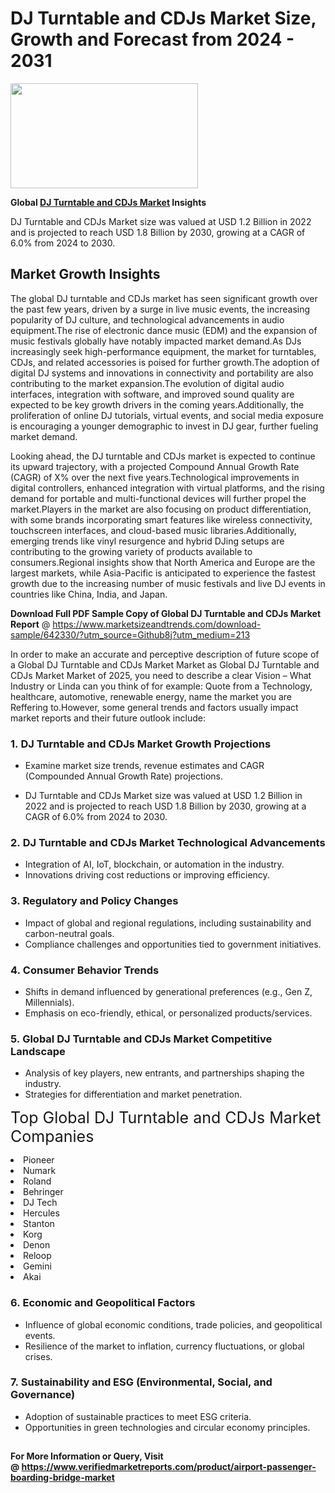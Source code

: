 <H1>DJ Turntable and CDJs Market Size, Growth and Forecast from 2024 - 2031</H1><img class="aligncenter size-medium wp-image-584254" src="https://thirdeyenews.in/wp-content/uploads/2024/09/Global-Market-Research-300x168.jpeg" alt="" width="300" height="168" /><p><strong>Global&nbsp;<a href="https://www.marketsizeandtrends.com/download-sample/642330/?utm_source=Github8j?utm_medium=213">DJ Turntable and CDJs Market</a> Insights</strong></p><p>DJ Turntable and CDJs Market size was valued at USD 1.2 Billion in 2022 and is projected to reach USD 1.8 Billion by 2030, growing at a CAGR of 6.0% from 2024 to 2030.</p><p><h2>Market Growth Insights</h2> <p>The global DJ turntable and CDJs market has seen significant growth over the past few years, driven by a surge in live music events, the increasing popularity of DJ culture, and technological advancements in audio equipment.The rise of electronic dance music (EDM) and the expansion of music festivals globally have notably impacted market demand.As DJs increasingly seek high-performance equipment, the market for turntables, CDJs, and related accessories is poised for further growth.The adoption of digital DJ systems and innovations in connectivity and portability are also contributing to the market expansion.The evolution of digital audio interfaces, integration with software, and improved sound quality are expected to be key growth drivers in the coming years.Additionally, the proliferation of online DJ tutorials, virtual events, and social media exposure is encouraging a younger demographic to invest in DJ gear, further fueling market demand.</p> <p>Looking ahead, the DJ turntable and CDJs market is expected to continue its upward trajectory, with a projected Compound Annual Growth Rate (CAGR) of X% over the next five years.Technological improvements in digital controllers, enhanced integration with virtual platforms, and the rising demand for portable and multi-functional devices will further propel the market.Players in the market are also focusing on product differentiation, with some brands incorporating smart features like wireless connectivity, touchscreen interfaces, and cloud-based music libraries.Additionally, emerging trends like vinyl resurgence and hybrid DJing setups are contributing to the growing variety of products available to consumers.Regional insights show that North America and Europe are the largest markets, while Asia-Pacific is anticipated to experience the fastest growth due to the increasing number of music festivals and live DJ events in countries like China, India, and Japan.</p> <p><span class=""><strong>Download Full PDF Sample Copy of Global DJ Turntable and CDJs Market Report</strong> @ <a href="https://www.marketsizeandtrends.com/download-sample/642330/?utm_source=Github8j?utm_medium=213" target="_blank">https://www.marketsizeandtrends.com/download-sample/642330/?utm_source=Github8j?utm_medium=213</a></span></p><p>In order to make an accurate and perceptive description of future scope of a Global&nbsp;DJ Turntable and CDJs Market Market as Global&nbsp;DJ Turntable and CDJs Market Market of 2025, you need to describe a clear Vision &ndash; What Industry or Linda can you think of for example: Quote from a Technology, healthcare, automotive, renewable energy, name the market you are Reffering to.However, some general trends and factors usually impact market reports and their future outlook include:</p><h3>1.&nbsp;<strong>DJ Turntable and CDJs Market Growth Projections</strong></h3><ul><li>Examine market size trends, revenue estimates and CAGR (Compounded Annual Growth Rate) projections.</li><li><p>DJ Turntable and CDJs Market size was valued at USD 1.2 Billion in 2022 and is projected to reach USD 1.8 Billion by 2030, growing at a CAGR of 6.0% from 2024 to 2030.</p></li></ul><h3>2.&nbsp;<strong>DJ Turntable and CDJs Market Technological Advancements</strong></h3><ul><li>Integration of AI, IoT, blockchain, or automation in the industry.</li><li>Innovations driving cost reductions or improving efficiency.</li></ul><h3>3.&nbsp;<strong>Regulatory and Policy Changes</strong></h3><ul><li>Impact of global and regional regulations, including sustainability and carbon-neutral goals.</li><li>Compliance challenges and opportunities tied to government initiatives.</li></ul><h3>4.&nbsp;<strong>Consumer Behavior Trends</strong></h3><ul><li>Shifts in demand influenced by generational preferences (e.g., Gen Z, Millennials).</li><li>Emphasis on eco-friendly, ethical, or personalized products/services.</li></ul><h3>5.&nbsp;<strong>Global DJ Turntable and CDJs Market Competitive Landscape</strong></h3><ul><li>Analysis of key players, new entrants, and partnerships shaping the industry.</li><li>Strategies for differentiation and market penetration.</li></ul><p data-pm-slice="1 1 []"><span style="color: inherit; font-family: inherit; font-size: 25px;">Top Global DJ Turntable and CDJs Market Companies</span></p><div class="" data-test-id=""><p><li>Pioneer</li><li> Numark</li><li> Roland</li><li> Behringer</li><li> DJ Tech</li><li> Hercules</li><li> Stanton</li><li> Korg</li><li> Denon</li><li> Reloop</li><li> Gemini</li><li> Akai</li></p></div><h3>6.&nbsp;<strong>Economic and Geopolitical Factors</strong></h3><ul><li>Influence of global economic conditions, trade policies, and geopolitical events.</li><li>Resilience of the market to inflation, currency fluctuations, or global crises.</li></ul><h3>7.&nbsp;<strong>Sustainability and ESG (Environmental, Social, and Governance)</strong></h3><ul><li>Adoption of sustainable practices to meet ESG criteria.</li><li>Opportunities in green technologies and circular economy principles.</li></ul><h2><strong style="font-size: 14px;">For More Information or Query, Visit @&nbsp;</strong><a style="background-color: #ffffff; font-size: 14px;" href="https://www.marketsizeandtrends.com/report/dj-turntable-and-cdjs-market/" target="_blank">https://www.verifiedmarketreports.com/product/airport-passenger-boarding-bridge-market</a></h2>